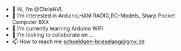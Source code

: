 - 👋 Hi, I’m @ChrisHVL
- 👀 I’m interested in Arduino,HAM RADIO,RC-Models, Sharp Pocket Computer 8XX
- 🌱 I’m currently learning Arduino WIFI
- 💞️ I’m looking to collaborate on ...
- 📫 How to reach me schoeldgen-brieselang@gmx.de

<!---
ChrisHVL/ChrisHVL is a ✨ special ✨ repository because its `README.md` (this file) appears on your GitHub profile.
You can click the Preview link to take a look at your changes.
--->
